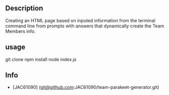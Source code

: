 ## Description
Creating an HTML page based on inputed information from the terminal command line from prompts with answers that dynamically create the Team Members info.

## usage

git clone 
npm install
node index.js

## Info

- [JAC61090] (git@github.com:JAC61090/team-parakeet-generator.git)




 